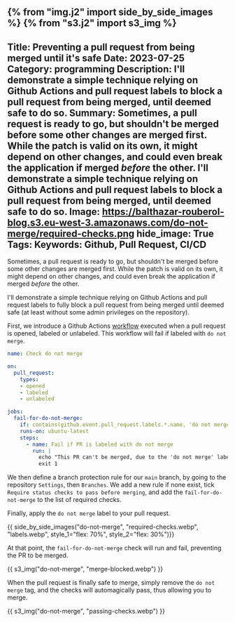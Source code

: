 {% from "img.j2" import side_by_side_images %}
{% from "s3.j2" import s3_img %}
---
Title: Preventing a pull request from being merged until it's safe
Date: 2023-07-25
Category: programming
Description: I'll demonstrate a simple technique relying on Github Actions and pull request labels to block a pull request from being merged, until deemed safe to do so.
Summary: Sometimes, a pull request is ready to go, but shouldn't be merged before some other changes are merged first. While the patch is valid on its own, it might depend on other changes, and could even break the application if merged _before_ the other. I'll demonstrate a simple technique relying on Github Actions and pull request labels to block a pull request from being merged, until deemed safe to do so.
Image: https://balthazar-rouberol-blog.s3.eu-west-3.amazonaws.com/do-not-merge/required-checks.png
hide_image: True
Tags:
Keywords: Github, Pull Request, CI/CD
---

Sometimes, a pull request is ready to go, but shouldn't be merged before some other changes are merged first. While the patch is valid on its own, it might depend on other changes, and could even break the application if merged _before_ the other.

I'll demonstrate a simple technique relying on Github Actions and pull request labels to fully block a pull request from being merged until deemed safe (at least without some admin privileges on the repository).

First, we introduce a Github Actions [workflow](https://github.com/brouberol/5esheets/blob/main/.github/workflows/fail-if-do-not-merge-label.yml) executed when a pull request is opened, labeled or unlabeled. This workflow will fail if labeled with `do not merge`.

```yaml
name: Check do not merge

on:
  pull_request:
    types:
    - opened
    - labeled
    - unlabeled

jobs:
  fail-for-do-not-merge:
    if: contains(github.event.pull_request.labels.*.name, 'do not merge')
    runs-on: ubuntu-latest
    steps:
      - name: Fail if PR is labeled with do not merge
        run: |
          echo "This PR can't be merged, due to the 'do not merge' label."
          exit 1
```

We then define a branch protection rule for our `main` branch, by going to the repository `Settings`, then `Branches`. We add a new rule if none exist, tick ` Require status checks to pass before merging`, and add the `fail-for-do-not-merge` to the list of required checks.

Finally, apply the `do not merge` label to your pull request.

{{ side_by_side_images("do-not-merge", "required-checks.webp", "labels.webp", style_1="flex: 70%", style_2="flex: 30%")}}

At that point, the `fail-for-do-not-merge` check will run and fail, preventing the PR to be merged.

{{ s3_img("do-not-merge", "merge-blocked.webp") }}

When the pull request is finally safe to merge, simply remove the `do not merge` tag, and the checks will automagically pass, thus allowing you to merge.

{{ s3_img("do-not-merge", "passing-checks.webp") }}